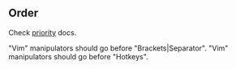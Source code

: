 ## Order

Check [priority](https://karabiner-elements.pqrs.org/docs/json/complex-modifications-manipulator-evaluation-priority/) docs.

"Vim" manipulators should go before "Brackets|Separator".
"Vim" manipulators should go before "Hotkeys".
